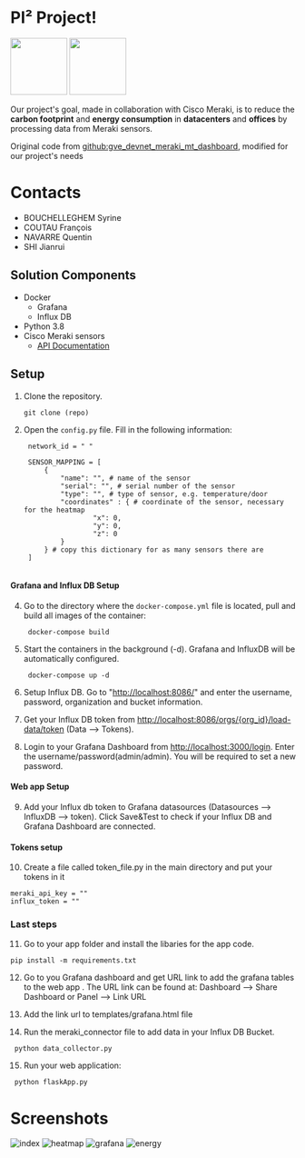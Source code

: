 # PI² Project! 
<img src="https://www.esilv.fr/ecole-ingenieur/logos/logo_esilv_png_couleur.png" width="100"> <img src="https://upload.wikimedia.org/wikipedia/commons/thumb/3/3a/Meraki_Logo_2016.svg/800px-Meraki_Logo_2016.svg.png" height="100">

Our project's goal, made in collaboration with Cisco Meraki, is to reduce the **carbon footprint** and **energy consumption** in **datacenters** and **offices** by processing data from Meraki sensors.

Original code from [github:gve_devnet_meraki_mt_dashboard](https://github.com/gve-sw/gve_devnet_meraki_mt_dashboard), modified for our project's needs
# Contacts
- BOUCHELLEGHEM Syrine
- COUTAU François
- NAVARRE Quentin
- SHI Jianrui
## Solution Components

-   Docker
    -   Grafana
    -   Influx DB
-   Python 3.8
-   Cisco Meraki sensors
    -   [API Documentation](https://developer.cisco.com/meraki/api-v1/)

##  Setup

1.  Clone the repository.
    
    ```
    git clone (repo)
    
    ```
    
2.  Open the `config.py` file. Fill in the following information:
    
    ```
     network_id = " "
    
     SENSOR_MAPPING = [
         {
             "name": "", # name of the sensor
             "serial": "", # serial number of the sensor
             "type": "", # type of sensor, e.g. temperature/door
             "coordinates" : { # coordinate of the sensor, necessary for the heatmap
		             "x": 0,
		             "y": 0,
		             "z": 0
		     }
         } # copy this dictionary for as many sensors there are
     ]
    
    
    ```
#### Grafana and Influx DB Setup
4.  Go to the directory where the `docker-compose.yml` file is located, pull and build all images of the container:
    
    ```
     docker-compose build
    
    ```
    
5.  Start the containers in the background (-d). Grafana and InfluxDB will be automatically configured.
    
    ```
     docker-compose up -d
    
    ```
    
6.  Setup Influx DB. Go to "[http://localhost:8086/](http://localhost:8086/)" and enter the username, password, organization and bucket information.
    
7.  Get your Influx DB token from [http://localhost:8086/orgs/{org_id}/load-data/token](http://localhost:8086/orgs/%7Borg_id%7D/load-data/token) (Data --> Tokens).
    
8.  Login to your Grafana Dashboard from [http://localhost:3000/login](http://localhost:3000/login). Enter the username/password(admin/admin). You will be required to set a new password.
    

#### Web app Setup

9.  Add your Influx db token to Grafana datasources (Datasources --> InfluxDB --> token). Click Save&Test to check if your Influx DB and Grafana Dashboard are connected.

#### Tokens setup
10. Create a file called token_file.py in the main directory and put your tokens in it
```
meraki_api_key = ""
influx_token = ""
```
### Last steps
11.  Go to your app folder and install the libaries for the app code.
```
pip install -m requirements.txt
```
12.  Go to you Grafana dashboard and get URL link to add the grafana tables to the web app . The URL link can be found at: Dashboard --> Share Dashboard or Panel --> Link URL
    
13.  Add the link url to templates/grafana.html file
    
14.  Run the meraki_connector file to add data in your Influx DB Bucket.
```
 python data_collector.py
```
15.  Run your web application:
```
 python flaskApp.py
```
# Screenshots

![index](https://user-images.githubusercontent.com/74976008/160583940-10652f32-28ec-4314-b77e-93f64f74eff2.png)
![heatmap](https://user-images.githubusercontent.com/74976008/160633439-3a2c2b0d-95d8-41c9-a801-7aa5170389e6.png)
![grafana](https://user-images.githubusercontent.com/74976008/160633780-18331215-ce61-4826-89ab-40fd4cae6c23.png)
![energy](https://user-images.githubusercontent.com/74976008/160584066-0a37dca9-efbc-44dd-89ce-4d9291c9500a.png)

